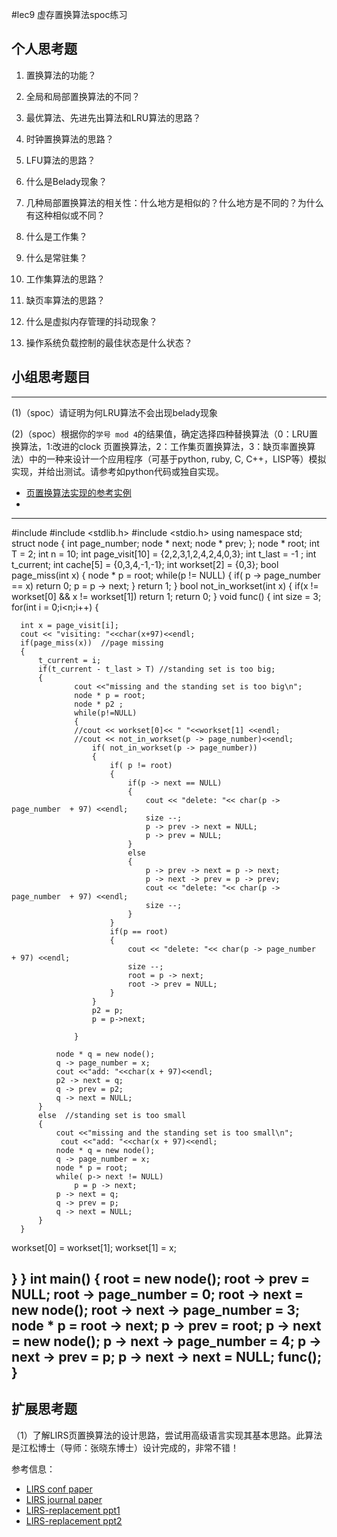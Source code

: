 #lec9 虚存置换算法spoc练习

## 个人思考题
1. 置换算法的功能？

2. 全局和局部置换算法的不同？

3. 最优算法、先进先出算法和LRU算法的思路？

4. 时钟置换算法的思路？

5. LFU算法的思路？

6. 什么是Belady现象？

7. 几种局部置换算法的相关性：什么地方是相似的？什么地方是不同的？为什么有这种相似或不同？

8. 什么是工作集？

9. 什么是常驻集？

10. 工作集算法的思路？

11. 缺页率算法的思路？

12. 什么是虚拟内存管理的抖动现象？

13. 操作系统负载控制的最佳状态是什么状态？

## 小组思考题目

----
(1)（spoc）请证明为何LRU算法不会出现belady现象


(2)（spoc）根据你的`学号 mod 4`的结果值，确定选择四种替换算法（0：LRU置换算法，1:改进的clock 页置换算法，2：工作集页置换算法，3：缺页率置换算法）中的一种来设计一个应用程序（可基于python, ruby, C, C++，LISP等）模拟实现，并给出测试。请参考如python代码或独自实现。
 - [页置换算法实现的参考实例](https://github.com/chyyuu/ucore_lab/blob/master/related_info/lab3/page-replacement-policy.py)
 - 
 
---
 #include <iostream>
  #include <stdlib.h>
  #include <stdio.h>
  using namespace std;
  struct node 
  {
      int page_number;
  node * next;
  node * prev;
  };
  node * root;
  int T = 2;
  int n = 10;
  int page_visit[10] = {2,2,3,1,2,4,2,4,0,3};
  int t_last = -1 ;
  int t_current;
  int cache[5] = {0,3,4,-1,-1};
  int workset[2] = {0,3};
  bool page_miss(int x)
  {
  node * p = root;
  while(p != NULL)
  {
      if( p -> page_number == x)
      return 0;
      p = p -> next;
  }
  return 1;
  }
  bool not_in_workset(int x)
  {
  if(x != workset[0] && x != workset[1])
      return 1;
  return 0;
  }
  void func()
  {
  int size = 3;
  for(int i = 0;i<n;i++)
  {

      int x = page_visit[i];
      cout << "visiting: "<<char(x+97)<<endl;
      if(page_miss(x))  //page missing
      {
          t_current = i;
          if(t_current - t_last > T) //standing set is too big;
          {
                  cout <<"missing and the standing set is too big\n";
                  node * p = root;
                  node * p2 ;
                  while(p!=NULL)
                  {
                  //cout << workset[0]<< " "<<workset[1] <<endl;
                  //cout << not_in_workset(p -> page_number)<<endl;
                      if( not_in_workset(p -> page_number))
                      {
                          if( p != root)
                          {
                              if(p -> next == NULL)
                              {
                                  cout << "delete: "<< char(p -> page_number  + 97) <<endl;
                                  size --;
                                  p -> prev -> next = NULL;
                                  p -> prev = NULL;
                              }
                              else
                              {
                                  p -> prev -> next = p -> next;
                                  p -> next -> prev = p -> prev;
                                  cout << "delete: "<< char(p -> page_number  + 97) <<endl;
                                  size --;
                              }
                          }
                          if(p == root)
                          {
                              cout << "delete: "<< char(p -> page_number  + 97) <<endl;
                              size --;
                              root = p -> next;
                              root -> prev = NULL;
                          }
                      }
                      p2 = p;
                      p = p->next;

                  }

              node * q = new node();
              q -> page_number = x;
              cout <<"add: "<<char(x + 97)<<endl;
              p2 -> next = q;
              q -> prev = p2;
              q -> next = NULL;
          }
          else  //standing set is too small
          {
              cout <<"missing and the standing set is too small\n";
               cout <<"add: "<<char(x + 97)<<endl;
              node * q = new node();
              q -> page_number = x;
              node * p = root;
              while( p-> next != NULL)
                  p = p -> next;
              p -> next = q;
              q -> prev = p;
              q -> next = NULL;
          }
      }
  workset[0] = workset[1];
  workset[1] = x;



  }
  }
  int main()
  {
  root = new node();
  root -> prev = NULL;
  root -> page_number = 0;
  root -> next = new node();
  root -> next -> page_number = 3;
  node * p = root -> next;
  p -> prev = root;
  p -> next = new node();
  p -> next -> page_number = 4;
  p -> next -> prev = p;
  p -> next -> next = NULL;
  func();
  }
  ---
 
## 扩展思考题
（1）了解LIRS页置换算法的设计思路，尝试用高级语言实现其基本思路。此算法是江松博士（导师：张晓东博士）设计完成的，非常不错！

参考信息：

 - [LIRS conf paper](http://www.ece.eng.wayne.edu/~sjiang/pubs/papers/jiang02_LIRS.pdf)
 - [LIRS journal paper](http://www.ece.eng.wayne.edu/~sjiang/pubs/papers/jiang05_LIRS.pdf)
 - [LIRS-replacement ppt1](http://dragonstar.ict.ac.cn/course_09/XD_Zhang/(6)-LIRS-replacement.pdf)
 - [LIRS-replacement ppt2](http://www.ece.eng.wayne.edu/~sjiang/Projects/LIRS/sig02.ppt)
